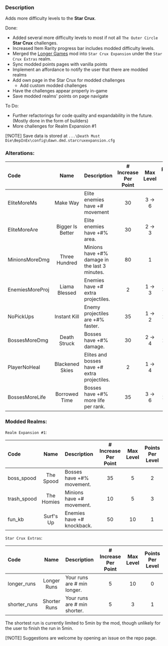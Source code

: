 ﻿### Description
Adds more difficulty levels to the **Star Crux**.

Done:
- Added several more difficulty levels to most if not all `The Outer Circle` **Star Crux** challenges.
- Increased Item Rarity progress bar includes modded difficulty levels.
- Merged the [Longer Games](../LongerGames) mod into `Star Crux Expansion` under the `Star Crux Extras` realm.
- Sync modded points pages with vanilla points
- Implement an affordance to notify the user that there are modded realms
- Add own page in the Star Crux for modded challenges
  - Add custom modded challenges
- Have the challenges appear properly in-game
- Save modded realms' points on page navigate

To Do:
- Further refactorings for code quality and expandability in the future. (Mostly done in the form of builders)
- More challenges for Realm Expansion #1

[!NOTE]
Save data is stored at `...\Death Must Die\BepInEx\config\dawn.dmd.starcruxexpansion.cfg` 

### Alterations:

| Code            |       Name       | Description                                    | # Increase Per Point | Max Level | Points Per Level |
|:----------------|:----------------:|:-----------------------------------------------|:--------------------:|:---------:|:----------------:|
| EliteMoreMs     |     Make Way     | Elite enemies have +# movement                 |          30          |  3 -> 6   |        2         |
| EliteMoreAre    | Bigger Is Better | Elite enemies have +#% area.                   |          30          |  2 -> 3   |        1         |
| MinionsMoreDmg  |  Three Hundred   | Minions have +#% damage in the last 3 minutes. |          80          |     1     |        3         |
| EnemiesMoreProj |  Liama Blessed   | Enemies have +# extra projectiles.             |          2           |  1 -> 3   |      3 -> 5      |
| NoPickUps       |   Instant Kill   | Enemy projectiles are +#% faster.              |          35          |  1 -> 2   |      2 -> 3      |
| BossesMoreDmg   |   Death Struck   | Bosses have +#% damage.                        |          30          |  2 -> 4   |      2 -> 3      |
| PlayerNoHeal    | Blackened Skies  | Elites and bosses have +# extra projectiles.   |          2           |  1 -> 4   |        4         |
| BossesMoreLife  |  Borrowed Time   | Bosses have +#% more life per rank.            |          35          |  3 -> 6   |      2 -> 4      |

### Modded Realms:

`Realm Expansion #1`:

| Code        |    Name    | Description                | # Increase Per Point | Max Level | Points Per Level |
|:------------|:----------:|:---------------------------|:--------------------:|:---------:|:----------------:|
| boss_spood  | The Spood  | Bosses have +#% movement.  |          35          |     5     |        2         |
| trash_spood | The Homies | Minions have +# movement.  |          10          |     5     |        3         |
| fun_kb      | Surf's Up  | Enemies have +# knockback. |          50          |    10     |        1         |


`Star Crux Extras`:

| Code         |     Name     | Description                  | # Increase Per Point | Max Level | Points Per Level |
|:-------------|:------------:|:-----------------------------|:--------------------:|:---------:|:----------------:|
| longer_runs  | Longer Runs  | Your runs are # min longer.  |          5           |    10     |        0         |
| shorter_runs | Shorter Runs | Your runs are # min shorter. |          5           |     3     |        1         |

The shortest run is currently limited to 5min by the mod, though unlikely for the user to finish the run in 5min.

[!NOTE]
Suggestions are welcome by opening an issue on the repo page.